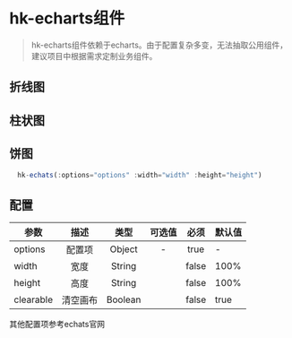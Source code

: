 # hk-echarts组件

> hk-echarts组件依赖于echarts。由于配置复杂多变，无法抽取公用组件，建议项目中根据需求定制业务组件。

## 折线图

<template>
  <hk-echarts-line></hk-echarts-line>
</template>

## 柱状图

<template>
  <hk-echarts-bar></hk-echarts-bar>
</template>

## 饼图

<template>
  <hk-echarts-pie></hk-echarts-pie>
</template>

```js
  hk-echats(:options="options" :width="width" :height="height")
```

## 配置

| 参数 | 描述 | 类型 | 可选值 | 必须 | 默认值 |
| -- |:----: | :--: | :--: | :--: | -- |
| options | 配置项 | Object | - | true | - |
| width | 宽度 | String |  | false | 100% |
| height | 高度 | String |  | false | 100% |
| clearable | 清空画布 | Boolean |  | false | true |

其他配置项参考echats官网
